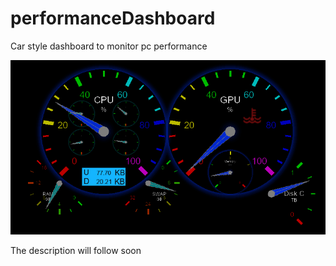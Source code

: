 # performanceDashboard
Car style dashboard to monitor pc performance

![DashBoard](./img/capture.png)

The description will follow soon
